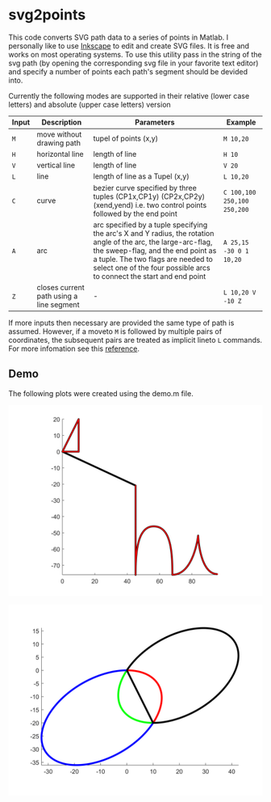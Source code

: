 # svg2points
 
This code converts SVG path data to a series of points in Matlab.
I personally like to use [Inkscape](https://inkscape.org/es/) to edit and create SVG files. It is free and works on most operating systems.
To use this utility pass in the string of the svg path (by opening the corresponding svg file in your favorite text editor) and specify a number of points each path's segment should be devided into.

Currently the following modes are supported in their relative (lower case letters) and absolute (upper case letters) version

| Input  | Description | Parameters | Example |
| ------------- | ------------- | ------------- | ------------- |
| `M` | move without drawing path | tupel of points (x,y) | `M 10,20` |
| `H` | horizontal line | length of line | `H 10` |
| `V` | vertical line | length of line | `V 20` |
| `L` | line | length of line as a Tupel (x,y) | `L 10,20` |
| `C` | curve | bezier  curve  specified by three tuples (CP1x,CP1y) (CP2x,CP2y) (xend,yend) i.e. two control points followed by the end point| `C 100,100 250,100 250,200` |
| `A` | arc | arc specified by a tuple specifying the arc's X and Y radius, the rotation angle of the arc, the large-arc-flag, the sweep-flag, and the end point as a tuple. The two flags are needed to select one of the four possible arcs to connect the start and end point | `A 25,15 -30 0 1 10,20` |
| `Z` | closes current path using a line segment | - | `L 10,20 V -10 Z` |

If more inputs then necessary are provided the same type of path is assumed.
However, if a moveto `M` is followed by multiple pairs of coordinates, the subsequent pairs are treated as implicit lineto `L` commands. For more infomation see this [reference](https://www.w3.org/TR/SVG/paths.html).

## Demo
The following plots were created using the demo.m file.

![alt text](path.png)

![alt text](arcs.png)